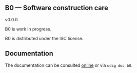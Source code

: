B0 — Software construction care
-------------------------------------------------------------------------------
v0.0.0

B0 is work in progress.

B0 is distributed under the ISC license.

## Documentation

The documentation can be consulted [online][doc] or via `odig doc b0`.

[doc]: http://erratique.ch/software/b0/doc
